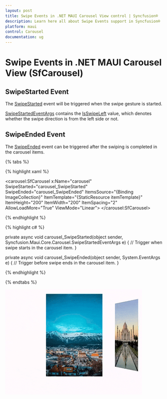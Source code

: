 ```yaml
---
layout: post
title: Swipe Events in .NET MAUI Carousel View control | Syncfusion®
description: Learn here all about Swipe Events support in Syncfusion® .NET MAUI Carousel View (SfCarousel) control and more.
platform: maui
control: Carousel
documentation: ug
---
```


# Swipe Events in .NET MAUI Carousel View (SfCarousel)

## SwipeStarted Event

The [SwipeStarted](https://help.syncfusion.com/cr/maui/Syncfusion.Maui.Carousel.SfCarousel.html#Syncfusion_Maui_Carousel_SfCarousel_SwipeStarted) event will be triggered when the swipe gesture is started.

[SwipeStartedEventArgs](https://help.syncfusion.com/cr/maui/Syncfusion.Maui.Core.Carousel.SwipeStartedEventArgs.html#Syncfusion_Maui_Core_Carousel_SwipeStartedEventArgs__ctor) contains the [IsSwipeLeft](https://help.syncfusion.com/cr/maui/Syncfusion.Maui.Core.Carousel.SwipeStartedEventArgs.html#Syncfusion_Maui_Core_Carousel_SwipeStartedEventArgs_IsSwipedLeft) value, which denotes whether the swipe direction is from the left side or not.

## SwipeEnded Event

The [SwipeEnded](https://help.syncfusion.com/cr/maui/Syncfusion.Maui.Carousel.SfCarousel.html#Syncfusion_Maui_Carousel_SfCarousel_SwipeEnded) event can be triggered after the swiping is completed in the carousel items.

{% tabs %}

{% highlight xaml %}

<carousel:SfCarousel x:Name="carousel"
    SwipeStarted="carousel_SwipeStarted"
    SwipeEnded="carousel_SwipeEnded"
    ItemsSource="{Binding ImageCollection}"
    ItemTemplate="{StaticResource itemTemplate}" 
    ItemHeight="200"
    ItemWidth="200"
    ItemSpacing="2"
    AllowLoadMore="True"
    ViewMode="Linear">
</carousel:SfCarousel>
	
{% endhighlight %}

{% highlight c# %}

private async void carousel_SwipeStarted(object sender, Syncfusion.Maui.Core.Carousel.SwipeStartedEventArgs e)
{
    // Trigger when swipe starts in the carousel item.
}

private async void carousel_SwipeEnded(object sender, System.EventArgs e)
{
    // Trigger before swipe ends in the carousel item.
}

{% endhighlight %}

{% endtabs %}

![Carousel Swiping events](images/CarouselSwiping_GIF.gif)
